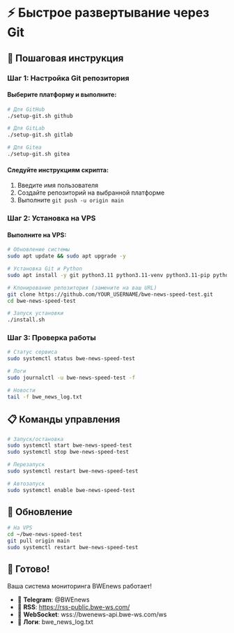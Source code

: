 # ⚡ Быстрое развертывание через Git

## 🚀 Пошаговая инструкция

### Шаг 1: Настройка Git репозитория

#### Выберите платформу и выполните:

```bash
# Для GitHub
./setup-git.sh github

# Для GitLab
./setup-git.sh gitlab

# Для Gitea
./setup-git.sh gitea
```

#### Следуйте инструкциям скрипта:

1. Введите имя пользователя
2. Создайте репозиторий на выбранной платформе
3. Выполните `git push -u origin main`

### Шаг 2: Установка на VPS

#### Выполните на VPS:

```bash
# Обновление системы
sudo apt update && sudo apt upgrade -y

# Установка Git и Python
sudo apt install -y git python3.11 python3.11-venv python3.11-pip python3-pip

# Клонирование репозитория (замените на ваш URL)
git clone https://github.com/YOUR_USERNAME/bwe-news-speed-test.git
cd bwe-news-speed-test

# Запуск установки
./install.sh
```

### Шаг 3: Проверка работы

```bash
# Статус сервиса
sudo systemctl status bwe-news-speed-test

# Логи
sudo journalctl -u bwe-news-speed-test -f

# Новости
tail -f bwe_news_log.txt
```

## 📋 Команды управления

```bash
# Запуск/остановка
sudo systemctl start bwe-news-speed-test
sudo systemctl stop bwe-news-speed-test

# Перезапуск
sudo systemctl restart bwe-news-speed-test

# Автозапуск
sudo systemctl enable bwe-news-speed-test
```

## 🔄 Обновление

```bash
# На VPS
cd ~/bwe-news-speed-test
git pull origin main
sudo systemctl restart bwe-news-speed-test
```

## 🎯 Готово!

Ваша система мониторинга BWEnews работает!

- 📱 **Telegram**: @BWEnews
- 📡 **RSS**: https://rss-public.bwe-ws.com/
- 🔌 **WebSocket**: wss://bwenews-api.bwe-ws.com/ws
- 📝 **Логи**: bwe_news_log.txt
